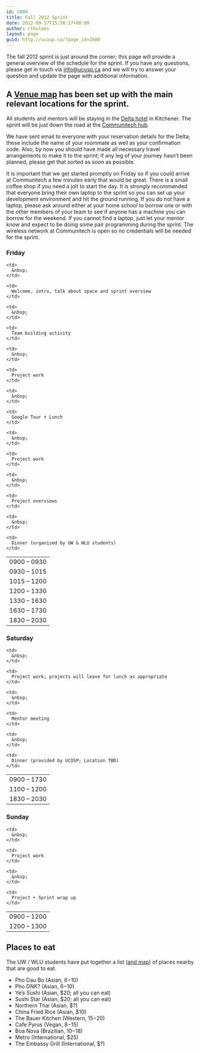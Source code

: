 ```yaml
---
id: 2880
title: Fall 2012 Sprint
date: 2012-09-17T15:58:17+00:00
author: rtholmes
layout: page
guid: http://ucosp.ca/?page_id=2880
---
```

The fall 2012 sprint is just around the corner; this page will provide a general overview of the schedule for the sprint. If you have any questions, please get in touch via info@ucosp.ca and we will try to answer your question and update the page with additional information. 

## A [Venue map](http://goo.gl/maps/aqIV0) has been set up with the main relevant locations for the sprint.

All students and mentors will be staying in the [Delta hotel](https://local.google.com/maps?q=Delta+Kitchener+Waterloo+Hotel,+King+Street+East,+Kitchener,+ON,+Canada&hl=en&sll=37.0625,-95.677068&sspn=80.335305,169.101563&oq=delta+kitchener&hq=Delta+Kitchener+Waterloo+Hotel,+King+Street+East,+Kitchener,+ON,+Canada&t=m&z=16&iwloc=A) in Kitchener. The sprint will be just down the road at the [Communitech hub](https://local.google.com/maps?q=Delta+Kitchener+Waterloo+Hotel,+King+Street+East,+Kitchener,+ON,+Canada&hl=en&sll=37.0625,-95.677068&sspn=80.335305,169.101563&oq=delta+kitchener&hq=Delta+Kitchener+Waterloo+Hotel,+King+Street+East,+Kitchener,+ON,+Canada&t=m&z=16&iwloc=A). 

We have sent email to everyone with your reservation details for the Delta; these include the name of your roommate as well as your confirmation code. Also, by now you should have made all necessary travel arrangements to make it to the sprint; if any leg of your journey hasn&#8217;t been planned, please get that sorted as soon as possible. 

It is important that we get started promptly on Friday so if you could arrive at Communitech a few minutes early that would be great. There is a small coffee shop if you need a jolt to start the day. It is _strongly_ recommended that everyone bring their own laptop to the sprint so you can set up your development environment and hit the ground running. If you do not have a laptop, please ask around either at your home school to borrow one or with the other members of your team to see if anyone has a machine you can borrow for the weekend. If you cannot find a laptop, just let your mentor know and expect to be doing some pair programming during the sprint. The wireless network at Communitech is open so no credentials will be needed for the sprint. 

### Friday

<table cellspacing="5px">
  <tr>
    <td>
      0900 &#8211; 0930
    </td>
    
    <td>
      &nbsp;
    </td>
    
    <td>
      Welcome, intro, talk about space and sprint overview
    </td>
  </tr>
  
  <tr>
    <td>
      0930 &#8211; 1015
    </td>
    
    <td>
      &nbsp;
    </td>
    
    <td>
      Team building activity
    </td>
  </tr>
  
  <tr>
    <td>
      1015 &#8211; 1200
    </td>
    
    <td>
      &nbsp;
    </td>
    
    <td>
      Project work
    </td>
  </tr>
  
  <tr>
    <td>
      1200 &#8211; 1330
    </td>
    
    <td>
      &nbsp;
    </td>
    
    <td>
      Google Tour + Lunch
    </td>
  </tr>
  
  <tr>
    <td>
      1330 &#8211; 1630
    </td>
    
    <td>
      &nbsp;
    </td>
    
    <td>
      Project work
    </td>
  </tr>
  
  <tr>
    <td>
      1630 &#8211; 1730
    </td>
    
    <td>
      &nbsp;
    </td>
    
    <td>
      Project overviews
    </td>
  </tr>
  
  <tr>
    <td>
      1830 &#8211; 2030
    </td>
    
    <td>
      &nbsp;
    </td>
    
    <td>
      Dinner (organized by UW & WLU students)
    </td>
  </tr>
</table>

### Saturday

<table cellspacing="5px">
  <tr>
    <td>
      0900 &#8211; 1730
    </td>
    
    <td>
      &nbsp;
    </td>
    
    <td>
      Project work; projects will leave for lunch as appropriate
    </td>
  </tr>
  
  <tr>
    <td>
      1100 &#8211; 1200
    </td>
    
    <td>
      &nbsp;
    </td>
    
    <td>
      Mentor meeting
    </td>
  </tr>
  
  <tr>
    <td>
      1830 &#8211; 2030
    </td>
    
    <td>
      &nbsp;
    </td>
    
    <td>
      Dinner (provided by UCOSP; Location TBD)
    </td>
  </tr>
</table>

### Sunday

<table cellspacing="5px">
  <tr>
    <td>
      0900 &#8211; 1200
    </td>
    
    <td>
      &nbsp;
    </td>
    
    <td>
      Project work
    </td>
  </tr>
  
  <tr>
    <td>
      1200 &#8211; 1300
    </td>
    
    <td>
      &nbsp;
    </td>
    
    <td>
      Project + Sprint wrap up
    </td>
  </tr>
</table>

## Places to eat

The UW / WLU students have put together a list ([and map](https://maps.google.ca/maps/ms?msid=200949611136585267114.0004cab6051649f3b5864&msa=0&ll=43.456049,-80.500888&spn=0.026947,0.050597)) of places nearby that are good to eat.

  * Pho Dau Bo (Asian, $6-$10)
  * Pho DNK? (Asian, $6-$10)
  * Ye&#8217;s Sushi (Asian, $20; all you can eat)
  * Sushi Star (Asian, $20; all you can eat)
  * Northern Thai (Asian, $?)
  * China Fried Rice (Asian, $10)
  * The Bauer Kitchen (Western, $15-$20)
  * Cafe Pyrus (Vegan, $8-$15)
  * Boa Nova (Brazilian, $10-$18)
  * Metro (International, $25)
  * The Embassy Grill (International, $?)